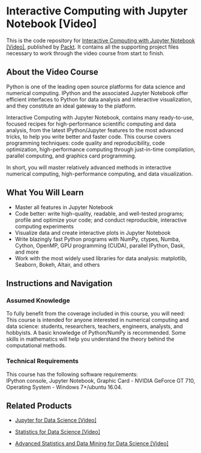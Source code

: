 # Interactive Computing with Jupyter Notebook [Video]
This is the code repository for [Interactive Computing with Jupyter Notebook [Video]](https://www.packtpub.com/big-data-and-business-intelligence/interactive-computing-jupyter-notebook-video?utm_source=github&utm_medium=repository&utm_campaign=9781789531503), published by [Packt](https://www.packtpub.com/?utm_source=github). It contains all the supporting project files necessary to work through the video course from start to finish.
## About the Video Course
Python is one of the leading open source platforms for data science and numerical computing. IPython and the associated Jupyter Notebook offer efficient interfaces to Python for data analysis and interactive visualization, and they constitute an ideal gateway to the platform.

Interactive Computing with Jupyter Notebook, contains many ready-to-use, focused recipes for high-performance scientific computing and data analysis, from the latest IPython/Jupyter features to the most advanced tricks, to help you write better and faster code. This course covers programming techniques: code quality and reproducibility, code optimization, high-performance computing through just-in-time compilation, parallel computing, and graphics card programming.

In short, you will master relatively advanced methods in interactive numerical computing, high-performance computing, and data visualization.



<H2>What You Will Learn</H2>
<DIV class=book-info-will-learn-text>
<UL>
<LI>Master all features in Jupyter Notebook&nbsp; 
<LI>Code better: write high-quality, readable, and well-tested programs; profile and optimize your code; and conduct reproducible, interactive computing experiments 
<LI>Visualize data and create interactive plots in Jupyter Notebook 
<LI>Write blazingly fast Python programs with NumPy, ctypes, Numba, Cython, OpenMP, GPU programming (CUDA), parallel IPython, Dask, and more 
<LI>Work with the most widely used libraries for data analysis: matplotlib, Seaborn, Bokeh, Altair, and others </LI></UL></DIV>

## Instructions and Navigation
### Assumed Knowledge
To fully benefit from the coverage included in this course, you will need:<br/>
This course is intended for anyone interested in numerical computing and data science: students, researchers, teachers, engineers, analysts, and hobbyists. A basic knowledge of Python/NumPy is recommended. Some skills in mathematics will help you understand the theory behind the computational methods.
### Technical Requirements
This course has the following software requirements:<br/>
IPython console,
Jupyter Notebook,
Graphic Card - NVIDIA GeForce GT 710,
Operating System - Windows 7+/ubuntu 16.04.

## Related Products
* [Jupyter for Data Science [Video]](https://www.packtpub.com/big-data-and-business-intelligence/jupyter-data-science-video?utm_source=github&utm_medium=repository&utm_campaign=9781789130799)

* [Statistics for Data Science [Video]](https://www.packtpub.com/big-data-and-business-intelligence/statistics-data-science-video?utm_source=github&utm_medium=repository&utm_campaign=9781789345339)

* [Advanced Statistics and Data Mining for Data Science [Video]](https://www.packtpub.com/big-data-and-business-intelligence/advanced-statistics-and-data-mining-data-science-video?utm_source=github&utm_medium=repository&utm_campaign=9781788830348)

